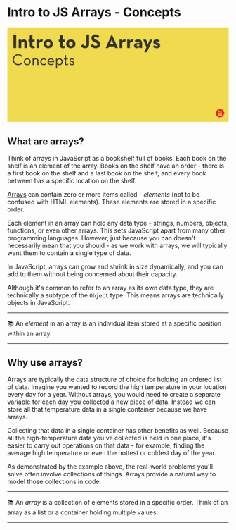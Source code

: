 # Intro to JS Arrays - Concepts

![Intro to JS arrays concepts hero image](./assets/hero.png)

## What are arrays?

Think of arrays in JavaScript as a bookshelf full of books. Each book on the shelf is an element of the array. Books on the shelf have an order - there is a first book on the shelf and a last book on the shelf, and every book between has a specific location on the shelf.

[Arrays](https://developer.mozilla.org/en-US/docs/Web/JavaScript/Reference/Global_Objects/Array) can contain zero or more items called - *elements* (not to be confused with HTML elements). These elements are stored in a specific order. 

Each element in an array can hold any data type - strings, numbers, objects, functions, or even other arrays. This sets JavaScript apart from many other programming languages. However, just because you can doesn't necessarily mean that you should - as we work with arrays, we will typically want them to contain a single type of data.

In JavaScript, arrays can grow and shrink in size dynamically, and you can add to them without being concerned about their capacity.

Although it's common to refer to an array as its own data type, they are technically a subtype of the `Object` type. This means arrays are technically objects in JavaScript.

___
📚 An *element* in an array is an individual item stored at a specific position within an array. 
___

## Why use arrays?

Arrays are typically the data structure of choice for holding an ordered list of data. Imagine you wanted to record the high temperature in your location every day for a year. Without arrays, you would need to create a separate variable for each day you collected a new piece of data. Instead we can store all that temperature data in a single container because we have arrays.

Collecting that data in a single container has other benefits as well. Because all the high-temperature data you've collected is held in one place, it's easier to carry out operations on that data - for example, finding the average high temperature or even the hottest or coldest day of the year.

As demonstrated by the example above, the real-world problems you'll solve often involve collections of things. Arrays provide a natural way to model those collections in code.

___
📚 An *array* is a collection of elements stored in a specific order. Think of an array as a list or a container holding multiple values.
___
